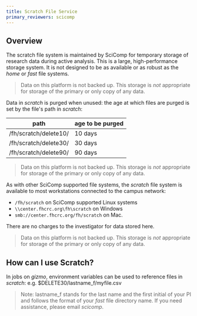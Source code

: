 ```yaml
---
title: Scratch File Service
primary_reviewers: scicomp
---
```


## Overview

The scratch file system is maintained by SciComp for temporary storage of research data during active analysis.  This is a large, high-performance storage system.  It is not designed to be as available or as robust as the _home_ or _fast_ file systems.

> Data on this platform is not backed up.  This storage is _not_ appropriate for storage of the primary or only copy of any data.

Data in _scratch_ is purged when unused: the age at which files are purged is set by the file's path in _scratch_:

| path                  | age to be purged |
| --------------------- | -----------------|
| /fh/scratch/delete10/ | 10 days          |
| /fh/scratch/delete30/ | 30 days          |
| /fh/scratch/delete90/ | 90 days          |

> Data on this platform is not backed up.  This storage is _not_ appropriate for storage of the primary or only copy of any data.

As with other SciComp supported file systems, the _scratch_ file system is available to most workstations connected to the campus network:

 - `/fh/scratch` on SciComp supported Linux systems
 - `\\center.fhcrc.org\fh\scratch` on Windows
 - `smb://center.fhcrc.org/fh/scratch` on Mac.

There are no charges to the investigator for data stored here.

> Data on this platform is not backed up.  This storage is _not_ appropriate for storage of the primary or only copy of any data.

## How can I use Scratch?

In jobs on _gizmo_, environment variables can be used to reference files in _scratch_: e.g. $DELETE30/lastname_f/myfile.csv

>Note: lastname_f stands for the last name and the first initial of your PI and follows the format of your _fast_ file directory name. If you need assistance, please email _scicomp_.

